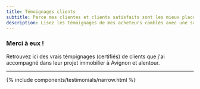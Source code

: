 ```yaml
---
title: Témoignages clients
subtitle: Parce mes clientes et clients satisfaits sont les mieux placés pour témoigner de la qualité de mon accompagnement.
description: Lisez les témoignages de mes acheteurs comblés avec une satisfaction client  de 100%. Trouvez la propriété de vos rêves avec nomon aide !
---
```


### Merci à eux !
Retrouvez ici des vrais témpignages (certifiés) de clients que j'ai accompagné dans leur projet immobilier à Avignon et alentour.

---

{% include components/testimonials/narrow.html %}